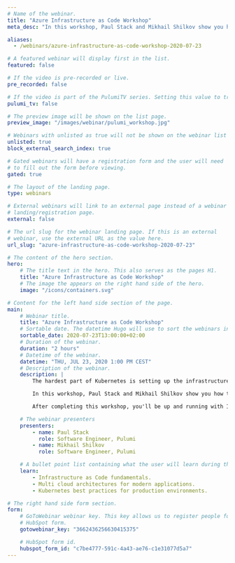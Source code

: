 ```yaml
---
# Name of the webinar.
title: "Azure Infrastructure as Code Workshop"
meta_desc: "In this workshop, Paul Stack and Mikhail Shilkov show you how to tackle common challenges using Infrastructure as Code through a series of hands-on labs."

aliases:
  - /webinars/azure-infrastructure-as-code-workshop-2020-07-23

# A featured webinar will display first in the list.
featured: false

# If the video is pre-recorded or live.
pre_recorded: false

# If the video is part of the PulumiTV series. Setting this value to true will list the video in the "PulumiTV" section.
pulumi_tv: false

# The preview image will be shown on the list page.
preview_image: "/images/webinar/pulumi_workshop.jpg"

# Webinars with unlisted as true will not be shown on the webinar list
unlisted: true
block_external_search_index: true

# Gated webinars will have a registration form and the user will need
# to fill out the form before viewing.
gated: true

# The layout of the landing page.
type: webinars

# External webinars will link to an external page instead of a webinar
# landing/registration page.
external: false

# The url slug for the webinar landing page. If this is an external
# webinar, use the external URL as the value here.
url_slug: "azure-infrastructure-as-code-workshop-2020-07-23"

# The content of the hero section.
hero:
    # The title text in the hero. This also serves as the pages H1.
    title: "Azure Infrastructure as Code Workshop"
    # The image the appears on the right hand side of the hero.
    image: "/icons/containers.svg"

# Content for the left hand side section of the page.
main:
    # Webinar title.
    title: "Azure Infrastructure as Code Workshop"
    # Sortable date. The datetime Hugo will use to sort the webinars in date order.
    sortable_date: 2020-07-23T13:00:00+02:00
    # Duration of the webinar.
    duration: "2 hours"
    # Datetime of the webinar.
    datetime: "THU, JUL 23, 2020 1:00 PM CEST"
    # Description of the webinar.
    description: |
        The hardest part of Kubernetes is setting up the infrastructure: clusters, DNS, firewalls, load balancers, IAM, storage, logging, and performance monitoring, often spanning private, public, and hybrid cloud architectures.

        In this workshop, Paul Stack and Mikhail Shilkov show you how to tackle these challenges using [Infrastructure as Code](/what-is/what-is-infrastructure-as-code/) (IaC) through a series of hands-on labs. The techniques work for any cloud --- Azure, AWS, and Google Cloud. You'll be able to leverage your favorite languages including Python, Go, JavaScript, TypeScript, and C# instead of YAML or domain-specific languages.

        After completing this workshop, you'll be up and running with IaC fundamentals, modern application architectures across many clouds, and Kubernetes best-practices that are ready for production environments. You'll also be ready to empower your development teams to be more productive --- continuously deploying both their applications and infrastructure.

    # The webinar presenters
    presenters:
        - name: Paul Stack
          role: Software Engineer, Pulumi
        - name: Mikhail Shilkov
          role: Software Engineer, Pulumi

    # A bullet point list containing what the user will learn during the webinar.
    learn:
        - Infrastructure as Code fundamentals.
        - Multi cloud architectures for modern applications.
        - Kubernetes best practices for production environments.

# The right hand side form section.
form:
    # GoToWebinar webinar key. This key allows us to register people for webinars via the
    # HubSpot form.
    gotowebinar_key: "3662436256630415375"

    # HubSpot form id.
    hubspot_form_id: "c7be4777-591c-4a43-ae76-c1e31077d5a7"
---
```


